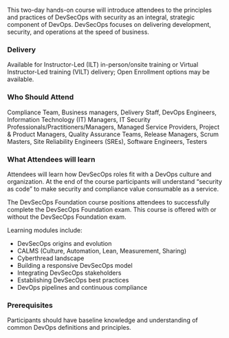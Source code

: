 <!-- DevSecOps Foundation (DevOps Institute) -->

This two-day hands-on course will introduce attendees to the principles and practices of DevSecOps with security as an integral, strategic component of DevOps. DevSecOps focuses on delivering development, security, and operations at the speed of business.


### Delivery

Available for Instructor-Led (ILT) in-person/onsite training or Virtual Instructor-Led training (VILT) delivery; Open Enrollment options may be available.


### Who Should Attend

Compliance Team, Business managers, Delivery Staff, DevOps Engineers, Information Technology (IT) Managers, IT Security Professionals/Practitioners/Managers, Managed Service Providers, Project & Product Managers, Quality Assurance Teams, Release Managers, Scrum Masters, Site Reliability Engineers (SREs), Software Engineers, Testers


### What Attendees will learn

Attendees will learn how DevSecOps roles fit with a DevOps culture and organization. At the end of the course participants will understand “security as code” to make security and compliance value consumable as a service.

The DevSecOps Foundation course positions attendees to successfully complete the DevSecOps Foundation exam.
This course is offered with or without the DevSecOps Foundation exam.

Learning modules include:

- DevSecOps origins and evolution
-	CALMS (Culture, Automation, Lean, Measurement, Sharing)
- Cyberthread landscape
- Building a responsive DevSecOps model
- Integrating DevSecOps stakeholders
- Establishing DevSecOps best practices
- DevOps pipelines and continuous compliance


### Prerequisites

Participants should have baseline knowledge and understanding of common DevOps definitions and principles.
